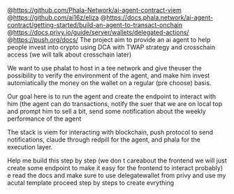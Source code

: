 @https://github.com/Phala-Network/ai-agent-contract-viem 
@https://github.com/ai16z/eliza 
@https://docs.phala.network/ai-agent-contract/getting-started/build-an-agent-to-transact-onchain 
@https://docs.privy.io/guide/server/wallets/delegated-actions/ 
@https://push.org/docs/ 
The project aim to provide an ai agent to help people invest into crypto using DCA with TWAP strategy and crosschain access (we will talk about crosschain later)

We want to use phalat to host in a tee network and give theuser the possibility to verify the environment of the agent,
and make him invest automiatically the money on the wallet on a regular (pre choose) basis.

Our goal here is to run the agent and create the endpoint to interact with him (the agent can do transactions, notify the suer that we are on  local  top and prompt him to sell a bit, send some notification about the weekly performance of the agent 

The stack is viem for interacting with blockchain, push protocol to send notifications, claude through redpill for the agent, and phala for the execution layer.

Help me build this step by step (we don t careabout the frontend we will just create some endpoint to make it easy for the frontend to interact probably)
e read the docs and make sure to  use delegatewallet from privy and use my acutal template proceed step by steps to create evrything
